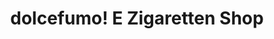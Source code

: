 ---
title: "dolcefumo! E Zigaretten Shop"
url: /bruchsal/dolcefumo-e-zigaretten-shop/
shop: E-Zigaretten
---